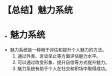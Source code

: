 # 【总结】魅力系统

-   # 魅力系统
-   魅力系统是一种用于评估和提升个人魅力的方法。
    1.  通过外表、言谈举止等方面评估魅力水平。
    2.  可以通过改变形象、提升自信等方式提升魅力。
    3.  魅力系统有助于个人在社交和职场中取得成功。